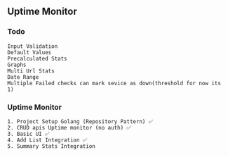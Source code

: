 ## Uptime Monitor

### Todo

```
Input Validation
Default Values
Precalculated Stats
Graphs
Multi Url Stats
Date Range
Multiple Failed checks can mark sevice as down(threshold for now its 1)
```

### Uptime Monitor

```
1. Project Setup Golang (Repository Pattern) ✅
2. CRUD apis Uptime monitor (no auth) ✅
3. Basic UI ✅
4. Add List Integration ✅
5. Summary Stats Integration

```
